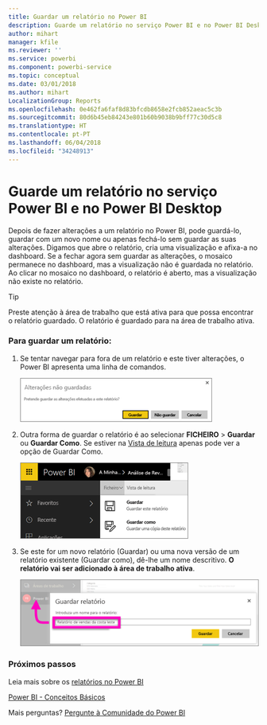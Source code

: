 ```yaml
---
title: Guardar um relatório no Power BI
description: Guarde um relatório no serviço Power BI e no Power BI Desktop
author: mihart
manager: kfile
ms.reviewer: ''
ms.service: powerbi
ms.component: powerbi-service
ms.topic: conceptual
ms.date: 03/01/2018
ms.author: mihart
LocalizationGroup: Reports
ms.openlocfilehash: 0e462fa6faf8d83bfcdb8658e2fcb852aeac5c3b
ms.sourcegitcommit: 80d6b45eb84243e801b60b9038b9bff77c30d5c8
ms.translationtype: HT
ms.contentlocale: pt-PT
ms.lasthandoff: 06/04/2018
ms.locfileid: "34248913"
---
```

# <a name="save-a-report-in-power-bi-service-and-power-bi-desktop"></a>Guarde um relatório no serviço Power BI e no Power BI Desktop
Depois de fazer alterações a um relatório no Power BI, pode guardá-lo, guardar com um novo nome ou apenas fechá-lo sem guardar as suas alterações. Digamos que abre o relatório, cria uma visualização e afixa-a no dashboard. Se a fechar agora sem guardar as alterações, o mosaico permanece no dashboard, mas a visualização não é guardada no relatório. Ao clicar no mosaico no dashboard, o relatório é aberto, mas a visualização não existe no relatório.

> [!TIP]
> Preste atenção à área de trabalho que está ativa para que possa encontrar o relatório guardado. O relatório é guardado para na área de trabalho ativa.
> 
> 

### <a name="to-save-a-report"></a>Para guardar um relatório:
1. Se tentar navegar para fora de um relatório e este tiver alterações, o Power BI apresenta uma linha de comandos.
   
   ![Guardar alterações](media/service-report-save/power-bi-unsaved.png)
2. Outra forma de guardar o relatório é ao selecionar **FICHEIRO** \> **Guardar** ou **Guardar Como**. Se estiver na [Vista de leitura](service-reading-view-and-editing-view.md) apenas pode ver a opção de Guardar Como. 
   
   ![Guardar relatório](media/service-report-save/power-bi-save-new.png)
3. Se este for um novo relatório (Guardar) ou uma nova versão de um relatório existente (Guardar como), dê-lhe um nome descritivo.  **O relatório vai ser adicionado à área de trabalho ativa**.
   
    ![atribuir um nome ao relatório](media/service-report-save/power-bi-save-dialog.png)

### <a name="next-steps"></a>Próximos passos
Leia mais sobre os [relatórios no Power BI](service-reports.md)

[Power BI - Conceitos Básicos](service-basic-concepts.md)

Mais perguntas? [Pergunte à Comunidade do Power BI](http://community.powerbi.com/)

